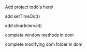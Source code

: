 Add project todo's here\

add setTimeOut()

add clearInterval()

complete window methods in dom

complete modifying dom folder in dom